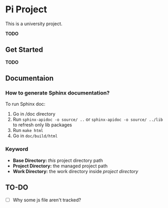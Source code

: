 # Pi Project
This is a university project.

**TODO**

## Get Started
**TODO**

## Documentaion
### How to generate Sphinx documentation?
To run Sphinx doc:
1. Go in /doc directory
2. Run `sphinx-apidoc -o source/ ..` or `sphinx-apidoc -o source/ ../lib` to refresh only lib packages
3. Run `make html`
4. Go in `doc/build/html`

### Keyword
- **Base Directory:** _this_ project directory path
- **Project Directory:** the managed project path
- **Work Directory:** the work directory inside _project directory_

## TO-DO
- [ ] Why some js file aren't tracked?